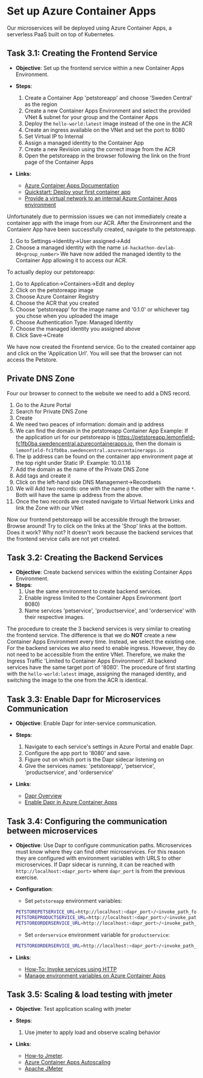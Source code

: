 # Set up Azure Container Apps

Our microservices will be deployed using Azure Container Apps, a serverless PaaS built on top of Kubernetes.

## Task 3.1: Creating the Frontend Service

- **Objective**: Set up the frontend service within a new Container Apps Environment.
- **Steps**:
    1. Create a Container App 'petstoreapp' and choose 'Sweden Central' as the region
    2. Create a new Container Apps Environment and select the provided VNet & subnet for your group and the Container Apps
    3. Deploy the `hello-world:latest` image instead of the one in the ACR 
    4. Create an ingress available on the VNet and set the port to 8080
    5. Set Virtual IP to Internal
    6. Assign a managed identity to the Container App
    7. Create a new Revision using the correct image from the ACR
    8. Open the petstoreapp in the browser following the link on the front page of the Container Apps

- **Links**:
    - [Azure Container Apps Documentation](https://learn.microsoft.com/en-us/azure/container-apps/)
    - [Quickstart: Deploy your first container app](https://learn.microsoft.com/en-us/azure/container-apps/quickstart-portal)
    - [Provide a virtual network to an internal Azure Container Apps environment](https://learn.microsoft.com/en-us/azure/container-apps/vnet-custom-internal?tabs=bash&pivots=azure-portal)

Unfortunately due to permission issues we can not immediately create a container app with the image from our ACR.
After the Environment and the Contaienr App have been successfully created, navigate to the petstoreapp.
1. Go to Settings->Identity->User assigned->Add
2. Choose a managed identity with the name `id-hackathon-devlab-00<group_number>`
   We have now added the managed identity to the Container App allowing it to access our ACR.

To actually deploy our petstoreapp:
1. Go to Application->Containers->Edit and deploy
2. Click on the petstoreapp image
3. Choose Azure Container Registry
4. Choose the ACR that you created
5. Choose 'petstoreapp' for the image name and '0.1.0' or whichever tag you chose when you uploaded the image
6. Choose Authentication Type: Managed Identity
7. Choose the managed identity you assigned above
8. Click Save->Create

We have now created the Frontend service.
Go to the created container app and click on the 'Application Url'.
You will see that the browser can not access the Petstore.

## Private DNS Zone
Four our browser to connect to the website we need to add a DNS record.
1. Go to the Azure Portal
2. Search for Private DNS Zone
3. Create
4. We need two peaces of information: domain and ip address
5. We can find the domain in the petstoreapp Container App
   Example: If the application uri for our petstoreapp is https://petstoreapp.lemonfield-fc1fb0ba.swedencentral.azurecontainerapps.io,
   then the domain is `lemonfield-fc1fb0ba.swedencentral.azurecontainerapps.io`
6. The ip address can be found on the container app environment page at the top right under Static IP.
   Example: 10.0.1.16
7. Add the domain as the name of the Private DNS Zone
8. Add tags and create it
9. Click on the left-hand side DNS Management->Recordsets
10. We will Add two records: one with the name `@` the other with the name `*`.
    Both will have the same ip address from the above.
11. Once the two records are created navigate to Virtual Network Links and link the Zone with our VNet

Now our frontend petstoreapp will be accessible through the browser.
Browse around! Try to click on the links at the 'Shop' links at the bottom.
Does it work? Why not?
It doesn't work because the backend services that the frontend service calls are not yet created.

## Task 3.2: Creating the Backend Services

- **Objective**: Create backend services within the existing Container Apps Environment.
- **Steps**:
    1. Use the same environment to create backend services.
    2. Enable ingress limited to the Container Apps Environment (port 8080)
    3. Name services 'petservice', 'productservice', and 'orderservice' with their respective images.

The procedure to create the 3 backend services is very similar to creating the frontend service.
The difference is that we do **NOT** create a new Container Apps Environment every time.
Instead, we select the existing one.
For the backend services we also need to enable ingress.
However, they do not need to be accessible from the entire VNet.
Therefore, we make the Ingress Traffic 'Limited to Container Apps Environment'.
All backend services have the same target port of '8080'.
The procedure of first starting with the `hello-world:latest` image, assigning the managed identity, and
switching the image to the one from the ACR is identical.

## Task 3.3: Enable Dapr for Microservices Communication

- **Objective**: Enable Dapr for inter-service communication.
- **Steps**:
    1. Navigate to each service's settings in Azure Portal and enable Dapr.
    2. Configure the app port to '8080' and save.
    3. Figure out on which port is the Dapr sidecar listening on
    4. Give the services names: 'petstoreapp', 'petservice', 'productservice', and 'orderservice' 
   
- **Links**:
    - [Dapr Overview](https://dapr.io/)
    - [Enable Dapr in Azure Container Apps](https://learn.microsoft.com/en-us/azure/container-apps/dapr-overview)

## Task 3.4: Configuring the communication between microservices

- **Objective**: Use Dapr to configure communication paths. Microservices must know where they 
can find other microservices. For this reason they are configured with environment variables with URLS to other
microservices. If Dapr sidecar is running, it can be reached with `http://localhost:<dapr_port>` where `dapr_port`
is from the previous exercise.
- **Configuration**:
    - Set `petstoreapp` environment variables:
    ```bash
    PETSTOREPETSERVICE_URL=http://localhost:<dapr_port>/<invoke_path_for_petservice>
    PETSTOREPRODUCTSERVICE_URL=http://localhost:<dapr_port>/<invoke_path_for_productservice>
    PETSTOREORDERSERVICE_URL=http://localhost:<dapr_port>/<invoke_path_for_orderservice>
    ```
    - Set `orderservice` environment variable for `productservice`:
    ```bash
    PETSTOREORDERSERVICE_URL=http://localhost:<dapr_port>/<invoke_path_for_orderservice>
    ```
     
- **Links**:
    - [How-To: Invoke services using HTTP](https://docs.dapr.io/developing-applications/building-blocks/service-invocation/howto-invoke-discover-services/#additional-url-formats)
    - [Manage environment variables on Azure Container Apps](https://learn.microsoft.com/en-us/azure/container-apps/environment-variables?tabs=portal)

## Task 3.5: Scaling & load testing with jmeter

- **Objective**: Test application scaling with jmeter
- **Steps**:
    1. Use jmeter to apply load and observe scaling behavior

- **Links**:
    - [How-to Jmeter](https://www.geeksforgeeks.org/how-to-use-jmeter-for-performance-and-load-testing/).
    - [Azure Container Apps Autoscaling](https://learn.microsoft.com/en-us/azure/container-apps/scale-app)
    - [Apache JMeter](https://jmeter.apache.org/)
